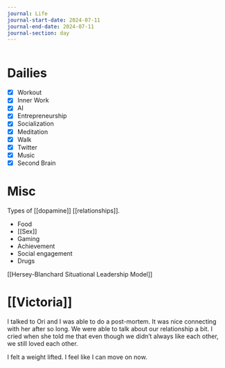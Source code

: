 ```yaml
---
journal: Life
journal-start-date: 2024-07-11
journal-end-date: 2024-07-11
journal-section: day
---
```


```calendar-nav
```

# Dailies

- [x] Workout
- [x] Inner Work
- [x] AI
- [x] Entrepreneurship
- [x] Socialization
- [x] Meditation
- [x] Walk
- [x] Twitter
- [x] Music
- [x] Second Brain

# Misc

Types of [[dopamine]] [[relationships]].
- Food
- [[Sex]]
- Gaming
- Achievement
- Social engagement
- Drugs

[[Hersey-Blanchard Situational Leadership Model]]


# [[Victoria]]

I talked to Ori and I was able to do a post-mortem. It was nice connecting with her after so long. We were able to talk about our relationship a bit. I cried when she told me that even though we didn’t always like each other, we still loved each other. 

I felt a weight lifted. I feel like I can move on now. 

